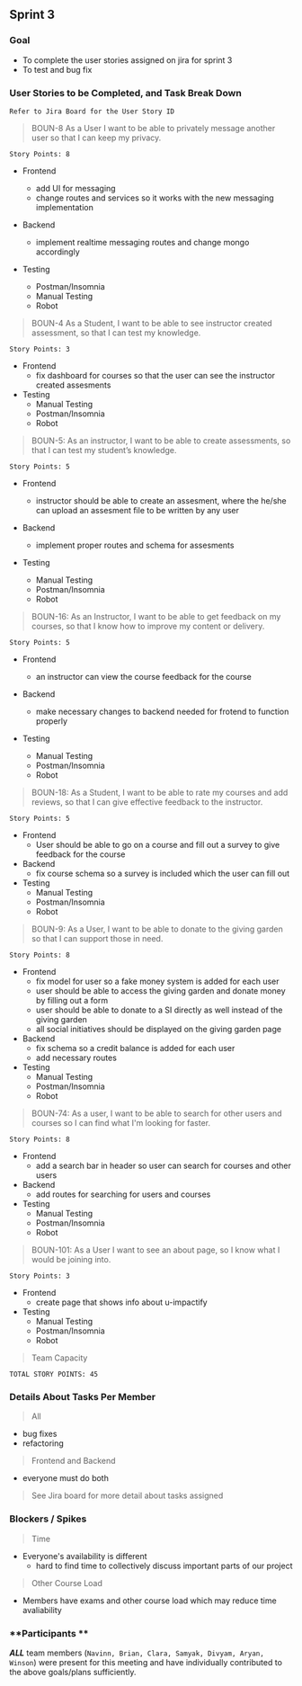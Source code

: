 ## Sprint 3

### Goal

- To complete the user stories assigned on jira for sprint 3
- To test and bug fix

### User Stories to be Completed, and Task Break Down

`Refer to Jira Board for the User Story ID`

> BOUN-8 As a User I want to be able to privately message another user so that I can keep my privacy.

`Story Points: 8`

- Frontend

  - add UI for messaging
  - change routes and services so it works with the new messaging implementation

- Backend
  - implement realtime messaging routes and change mongo accordingly
- Testing
  - Postman/Insomnia
  - Manual Testing
  - Robot

> BOUN-4 As a Student, I want to be able to see instructor created assessment, so that I can test my knowledge.

`Story Points: 3`

- Frontend
  - fix dashboard for courses so that the user can see the instructor created assesments
- Testing
  - Manual Testing
  - Postman/Insomnia
  - Robot

> BOUN-5: As an instructor, I want to be able to create assessments, so that I can test my student’s knowledge.

`Story Points: 5`

- Frontend
  - instructor should be able to create an assesment, where the he/she can upload an assesment file to be written by any user
- Backend

  - implement proper routes and schema for assesments

- Testing
  - Manual Testing
  - Postman/Insomnia
  - Robot

> BOUN-16: As an Instructor, I want to be able to get feedback on my courses, so that I know how to improve my content or delivery.

`Story Points: 5`

- Frontend
  - an instructor can view the course feedback for the course
- Backend

  - make necessary changes to backend needed for frotend to function properly

- Testing
  - Manual Testing
  - Postman/Insomnia
  - Robot

> BOUN-18: As a Student, I want to be able to rate my courses and add reviews, so that I can give effective feedback to the instructor.

`Story Points: 5`

- Frontend
  - User should be able to go on a course and fill out a survey to give feedback for the course
- Backend
  - fix course schema so a survey is included which the user can fill out
- Testing
  - Manual Testing
  - Postman/Insomnia
  - Robot

> BOUN-9: As a User, I want to be able to donate to the giving garden so that I can support those in need.

`Story Points: 8`

- Frontend
  - fix model for user so a fake money system is added for each user
  - user should be able to access the giving garden and donate money by filling out a form
  - user should be able to donate to a SI directly as well instead of the giving garden
  - all social initiatives should be displayed on the giving garden page
- Backend
  - fix schema so a credit balance is added for each user
  - add necessary routes
- Testing
  - Manual Testing
  - Postman/Insomnia
  - Robot

> BOUN-74: As a user, I want to be able to search for other users and courses so I can find what I'm looking for faster.

`Story Points: 8`

- Frontend
  - add a search bar in header so user can search for courses and other users
- Backend
  - add routes for searching for users and courses
- Testing
  - Manual Testing
  - Postman/Insomnia
  - Robot

> BOUN-101: As a User I want to see an about page, so I know what I would be joining into.

`Story Points: 3`

- Frontend
  - create page that shows info about u-impactify
- Testing
  - Manual Testing
  - Postman/Insomnia
  - Robot

> Team Capacity

`TOTAL STORY POINTS: 45`

### Details About Tasks Per Member

> All

- bug fixes
- refactoring

> Frontend and Backend

- everyone must do both

> See Jira board for more detail about tasks assigned

### Blockers / Spikes

> Time

- Everyone's availability is different
  - hard to find time to collectively discuss important parts of our project

> Other Course Load

- Members have exams and other course load which may reduce time avaliability

### **Participants **

**_ALL_** team members (`Navinn, Brian, Clara, Samyak, Divyam, Aryan, Winson`) were present for this meeting and have individually contributed to the above goals/plans sufficiently.
